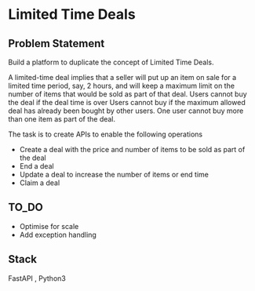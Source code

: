 # Limited Time Deals

## Problem Statement

Build a platform to duplicate the concept of Limited Time Deals.

A limited-time deal implies that a seller will put up an item on sale for a limited time period, say, 2 hours, and will keep a maximum limit on the number of items that would be sold as part of that deal. 
Users cannot buy the deal if the deal time is over 
Users cannot buy if the maximum allowed deal has already been bought by other users.
One user cannot buy more than one item as part of the deal.

The task is to create APIs to enable the following operations
* Create a deal with the price and number of items to be sold as part of the deal
* End a deal 
* Update a deal to increase the number of items or end time
* Claim a deal


## TO_DO
- Optimise for scale
- Add exception handling
  
## Stack
FastAPI , Python3

